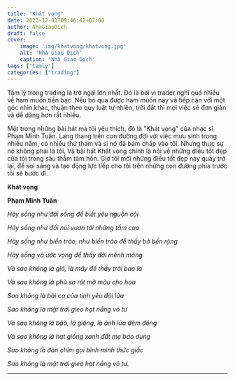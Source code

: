 ```yaml
---
title: "Khát vọng"
date: 2023-12-01T09:46:42+07:00
author: NhaGiaoDich
draft: false
cover:
    image: 'img/khatvong/khatvong.jpg'
    alt: 'Nhà Giao Dịch'
    caption: 'Nhà Giao Dịch'
tags: ["tamly"]
categories: ["trading"]
---
```

Tâm lý trong trading là trở ngại lớn nhất. Đó là bởi vì trader nghĩ quá nhiều về  ham muốn tiền bạc. Nếu bỏ qua được ham muốn này và tiếp cận với một góc nhìn khác, thuận theo quy luật tự nhiên, trời đất thì mọi việc sẽ đơn giản và dễ  dàng hơn rất nhiều.

Một trong những bài hát mà tôi yêu thích, đó là "Khát vọng" của nhạc sĩ Phạm Minh Tuấn. Lang thang trên con đường đời với việc mưu sinh trong nhiều năm, có nhiều thứ tham và si nó đã bám chấp vào tôi. Nhưng thực sự nó không phải là tôi. Và bài hát Khát vọng chính là nói về những điều tốt đẹp của tôi trong sâu thẳm tâm hồn. Giờ tôi mời những điều tốt đẹp này quay trở lại, để soi sáng và tạo động lực tiếp cho tôi trên những con đường phía trước tôi sẽ bước đi.

**Khát vọng**

**Phạm Minh Tuấn**

_Hãy sống như đời sống để biết yêu nguồn cội_   

_Hãy sống như đồi núi vươn tới những tầm cao_

_Hãy sống như biển trào, như biển trào để thấy bờ bến rộng_

_Hãy sống và ước vọng để thấy đời mênh mông_

_Và sao không là gió, là mây để thấy trời bao la_

_Và sao không là phù sa rót mỡ màu cho hoa_

_Sao không là bài ca của tình yêu đôi lứa_

_Sao không là mặt trời gieo hạt nắng vô tư_

_Và sao không là bão, là giông, là ánh lửa đêm đông_

_Và sao không là hạt giống xanh đất mẹ bao dung_

_Sao không là đàn chim gọi bình minh thức giấc_

_Sao không là mặt trời gieo hạt nắng vô tư._

---
